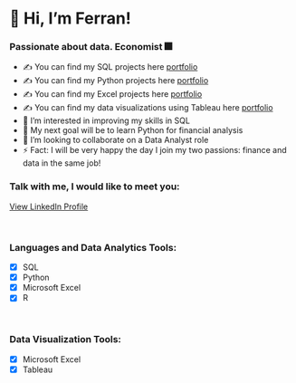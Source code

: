 # 👋 Hi, I’m Ferran!

### Passionate about data. Economist 🎆

- ✍ You can find my SQL projects here [portfolio](https://github.com/ferranindata/SQL-Portfolio-Projects)
- ✍ You can find my Python projects here [portfolio](https://github.com/ferranindata/Python-Portfolio-Projects)
- ✍ You can find my Excel projects here [portfolio](https://github.com/ferranindata/Excel-Portfolio-Projects)
- ✍ You can find my data visualizations using Tableau here [portfolio](https://public.tableau.com/app/profile/ferran.espunya)
- 👀 I’m interested in improving my skills in SQL
- 🥅 My next goal will be to learn Python for financial analysis
- 💞️ I’m looking to collaborate on a Data Analyst role
- ⚡ Fact: I will be very happy the day I join my two passions: finance and data in the same job!

### Talk with me, I would like to meet you:
[View LinkedIn Profile](https://www.linkedin.com/in/ferran-espunya/)

<br />

### Languages and Data Analytics Tools:
- [x] SQL
- [x] Python
- [x] Microsoft Excel
- [x] R

<br />

### Data Visualization Tools:
- [x] Microsoft Excel
- [x] Tableau

<br />


<!---
ferranindata/ferranindata is a ✨ special ✨ repository because its `README.md` (this file) appears on your GitHub profile.
You can click the Preview link to take a look at your changes.
--->
